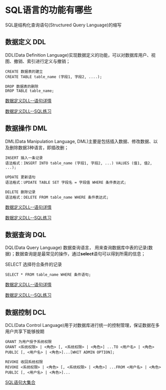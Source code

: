 # SQL语言的功能有哪些
	
SQL是结构化查询语句(Structured Query Language)的缩写

## 数据定义 DDL

DDL(Data Definition
Language)实现数据定义的功能，可以对数据库用户、视图、撤销、索引进行定义与撤销；
		
	CREATE 数据表的建立
	CREATE TABLE table_name (字段1, 字段2, ....);
		
	DROP 数据表的删除
	DROP TABLE table_name;

[数据定义DLL--语句详情](DDL语句/README.md) 

[数据定义DLL--SQL练习](DDL语句/DDL.sql)
						
## 数据操作 DML

DML(Data Manipulation Language,
DML)主要是包括插入数据、修改数据、以及删除数据3种语言，即插改删；
	
	INSERT 插入一条记录 
	语法格式：INSERT INTO table_name (字段1, 字段2, ...) VALUES (值1, 值2, ...);
		
	UPDATE 更新语句
	语法格式：UPDATE TABLE SET 字段名 = 字段值 WHERE 条件表达式;
		
	DELETE 删除记录
	语法格式：DELETE FROM table_name WHERE 条件表达式;
	
[数据定义DLL--语句详情](DML语句/README.md) 

[数据定义DLL--SQL练习](DML语句/DML.sql)
				
## 数据查询 DQL

DQL(Data Query Language) 数据查询语言，
用来查询数据库中表的记录(数据)；数据查询是是最常见的操作，通过**select**语句可以得到所需的信息；

SELECT 选择符合条件的记录

	SELECT * FROM table_name WHERE 条件语句;	
	
[数据定义DLL--语句详情](DQL语句/README.md) 

[数据定义DLL--SQL练习](DQL语句/DQL.sql)
							
## 数据控制 DCL

DCL(Data Control Language)用于对数据库进行统一的控制管理，保证数据在多用户共享下能够按期
	
	GRANT 为用户授予系统权限
	GRANT <系统权限> | <角色> [, <系统权限> | <角色>] ...TO <用户名> | <角色> PUBLIC [, <用户名> | <角色>]...[WHIT ADMIN OPTION];
		
	REVOKE 收回系统权限				
	REVOKE <系统权限> | <角色> [, <系统权限> | <角色>] ...FROM <用户名> | <角色> PUBLIC [, <用户名> | <角色>]...

[SQL语句大集合](../MySQL.md)